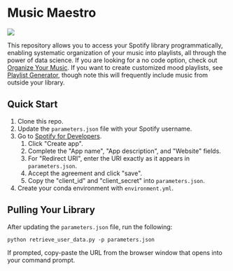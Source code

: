 # Music Maestro

![](https://ssl-static.libsyn.com/p/assets/8/a/8/e/8a8e306b1e765ebd/Maestro_Pic.jpg)

This repository allows you to access your Spotify library programmatically, enabling systematic organization of your music into playlists, all through the power of data science. If you are looking for a no code option, check out [Organize Your Music](http://organizeyourmusic.playlistmachinery.com/). If you want to create customized mood playlists, see [Playlist Generator](https://www.playlist-generator.com/), though note this will frequently include music from outside your library.

## Quick Start
1. Clone this repo.
2. Update the `parameters.json` file with your Spotify username.
3. Go to [Spotify for Developers](https://developer.spotify.com/dashboard).
   1. Click "Create app".
   2. Complete the "App name", "App description", and "Website" fields.
   3. For "Redirect URI", enter the URI exactly as it appears in `parameters.json`.
   4. Accept the agreement and click "save".
   5. Copy the "client_id" and "client_secret" into `parameters.json`.
4. Create your conda environment with `environment.yml`.

## Pulling Your Library

After updating the `parameters.json` file, run the following:
```
python retrieve_user_data.py -p parameters.json
```
If prompted, copy-paste the URL from the browser window that opens into your command prompt.

